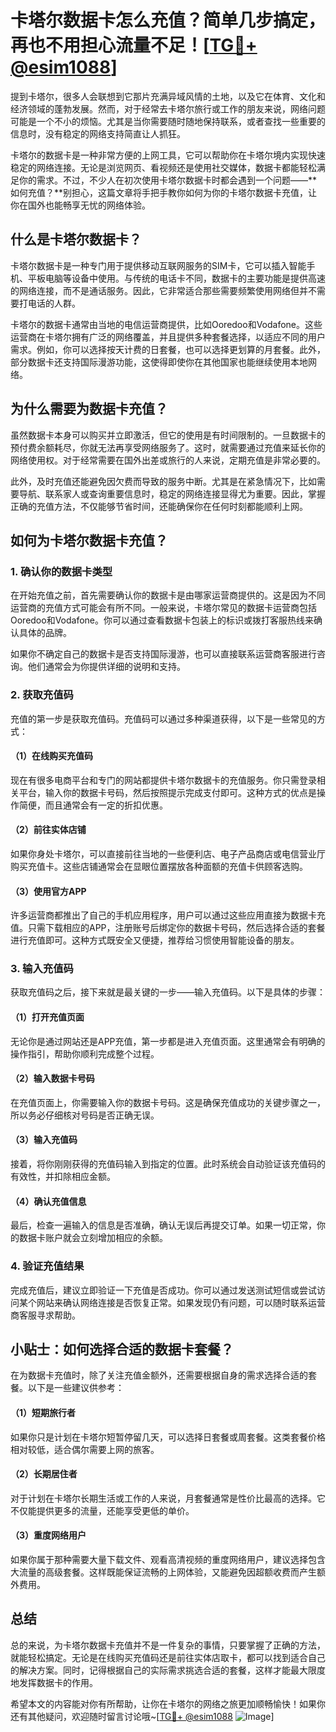 # 卡塔尔数据卡怎么充值？简单几步搞定，再也不用担心流量不足！[[TG💪+ @esim1088](https://t.me/s/esim1088)]

提到卡塔尔，很多人会联想到它那片充满异域风情的土地，以及它在体育、文化和经济领域的蓬勃发展。然而，对于经常去卡塔尔旅行或工作的朋友来说，网络问题可能是一个不小的烦恼。尤其是当你需要随时随地保持联系，或者查找一些重要的信息时，没有稳定的网络支持简直让人抓狂。

卡塔尔的数据卡是一种非常方便的上网工具，它可以帮助你在卡塔尔境内实现快速稳定的网络连接。无论是浏览网页、看视频还是使用社交媒体，数据卡都能轻松满足你的需求。不过，不少人在初次使用卡塔尔数据卡时都会遇到一个问题——**如何充值？**别担心，这篇文章将手把手教你如何为你的卡塔尔数据卡充值，让你在国外也能畅享无忧的网络体验。

## 什么是卡塔尔数据卡？

卡塔尔数据卡是一种专门用于提供移动互联网服务的SIM卡，它可以插入智能手机、平板电脑等设备中使用。与传统的电话卡不同，数据卡的主要功能是提供高速的网络连接，而不是通话服务。因此，它非常适合那些需要频繁使用网络但并不需要打电话的人群。

卡塔尔的数据卡通常由当地的电信运营商提供，比如Ooredoo和Vodafone。这些运营商在卡塔尔拥有广泛的网络覆盖，并且提供多种套餐选择，以适应不同的用户需求。例如，你可以选择按天计费的日套餐，也可以选择更划算的月套餐。此外，部分数据卡还支持国际漫游功能，这使得即使你在其他国家也能继续使用本地网络。

## 为什么需要为数据卡充值？

虽然数据卡本身可以购买并立即激活，但它的使用是有时间限制的。一旦数据卡的预付费余额耗尽，你就无法再享受网络服务了。这时，就需要通过充值来延长你的网络使用权。对于经常需要在国外出差或旅行的人来说，定期充值是非常必要的。

此外，及时充值还能避免因欠费而导致的服务中断。尤其是在紧急情况下，比如需要导航、联系家人或查询重要信息时，稳定的网络连接显得尤为重要。因此，掌握正确的充值方法，不仅能够节省时间，还能确保你在任何时刻都能顺利上网。

## 如何为卡塔尔数据卡充值？

### 1. 确认你的数据卡类型

在开始充值之前，首先需要确认你的数据卡是由哪家运营商提供的。这是因为不同运营商的充值方式可能会有所不同。一般来说，卡塔尔常见的数据卡运营商包括Ooredoo和Vodafone。你可以通过查看数据卡包装上的标识或拨打客服热线来确认具体的品牌。

如果你不确定自己的数据卡是否支持国际漫游，也可以直接联系运营商客服进行咨询。他们通常会为你提供详细的说明和支持。

### 2. 获取充值码

充值的第一步是获取充值码。充值码可以通过多种渠道获得，以下是一些常见的方式：

#### （1）在线购买充值码
现在有很多电商平台和专门的网站都提供卡塔尔数据卡的充值服务。你只需登录相关平台，输入你的数据卡号码，然后按照提示完成支付即可。这种方式的优点是操作简便，而且通常会有一定的折扣优惠。

#### （2）前往实体店铺
如果你身处卡塔尔，可以直接前往当地的一些便利店、电子产品商店或电信营业厅购买充值卡。这些店铺通常会在显眼位置摆放各种面额的充值卡供顾客选购。

#### （3）使用官方APP
许多运营商都推出了自己的手机应用程序，用户可以通过这些应用直接为数据卡充值。只需下载相应的APP，注册账号后绑定你的数据卡号码，然后选择合适的套餐进行充值即可。这种方式既安全又便捷，推荐给习惯使用智能设备的朋友。

### 3. 输入充值码

获取充值码之后，接下来就是最关键的一步——输入充值码。以下是具体的步骤：

#### （1）打开充值页面
无论你是通过网站还是APP充值，第一步都是进入充值页面。这里通常会有明确的操作指引，帮助你顺利完成整个过程。

#### （2）输入数据卡号码
在充值页面上，你需要输入你的数据卡号码。这是确保充值成功的关键步骤之一，所以务必仔细核对号码是否正确无误。

#### （3）输入充值码
接着，将你刚刚获得的充值码输入到指定的位置。此时系统会自动验证该充值码的有效性，并扣除相应金额。

#### （4）确认充值信息
最后，检查一遍输入的信息是否准确，确认无误后再提交订单。如果一切正常，你的数据卡账户就会立刻增加相应的余额。

### 4. 验证充值结果

完成充值后，建议立即验证一下充值是否成功。你可以通过发送测试短信或尝试访问某个网站来确认网络连接是否恢复正常。如果发现仍有问题，可以随时联系运营商客服寻求帮助。

## 小贴士：如何选择合适的数据卡套餐？

在为数据卡充值时，除了关注充值金额外，还需要根据自身的需求选择合适的套餐。以下是一些建议供参考：

#### （1）短期旅行者
如果你只是计划在卡塔尔短暂停留几天，可以选择日套餐或周套餐。这类套餐价格相对较低，适合偶尔需要上网的旅客。

#### （2）长期居住者
对于计划在卡塔尔长期生活或工作的人来说，月套餐通常是性价比最高的选择。它不仅能提供更多的流量，还能享受更低的单价。

#### （3）重度网络用户
如果你属于那种需要大量下载文件、观看高清视频的重度网络用户，建议选择包含大流量的高级套餐。这样既能保证流畅的上网体验，又能避免因超额收费而产生额外费用。

## 总结

总的来说，为卡塔尔数据卡充值并不是一件复杂的事情，只要掌握了正确的方法，就能轻松搞定。无论是在线购买充值码还是前往实体店取卡，都可以找到适合自己的解决方案。同时，记得根据自己的实际需求挑选合适的套餐，这样才能最大限度地发挥数据卡的作用。

希望本文的内容能对你有所帮助，让你在卡塔尔的网络之旅更加顺畅愉快！如果你还有其他疑问，欢迎随时留言讨论哦~[[TG💪+ @esim1088](https://t.me/s/esim1088) ![Image](https://i.postimg.cc/4NQfJmqS/Snipaste-2025-05-13-00-14-12.png)]